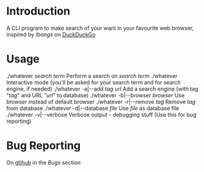 Introduction
============
A CLI program to make search of your want in your favourite web browser, inspired by *!bangs* on [DuckDuckGo](https://duckduckgo.com)

Usage
=====
./whatever *search term*		Perform a search on *search term*
./whatever				Interactive mode (you'll be asked for your search term and for search engine, if needed)
./whatever -a|--add *tag* *url*		Add a search engine (with tag "*tag*" and URL "*url*" to database)
./whatever -b|--browser *browser*	Use *browser* instead of default browser
./whatever -r|--remove *tag*		Remove *tag* from database
./whatever -d|--database *file*		Use *file* as database file
./whatever -v|--verbose			Verbose output - debugging stuff (Use this for bug reporting)

Bug Reporting
=============
On [gtihub](https://github.com/LEdoian/CustomSearch) in the _Bugs_ section
